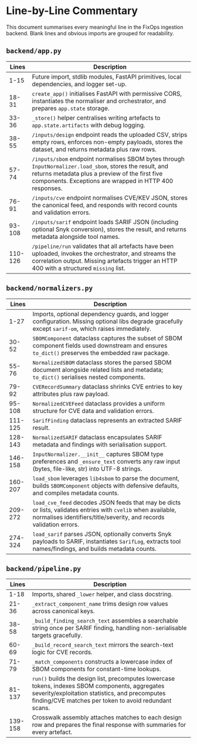 # Line-by-Line Commentary

This document summarises every meaningful line in the FixOps ingestion backend. Blank lines and
obvious imports are grouped for readability.

## `backend/app.py`

| Lines | Description |
| ----- | ----------- |
| 1-15 | Future import, stdlib modules, FastAPI primitives, local dependencies, and logger set-up. |
| 18-31 | `create_app()` initialises FastAPI with permissive CORS, instantiates the normaliser and orchestrator, and prepares `app.state` storage. |
| 33-36 | `_store()` helper centralises writing artefacts to `app.state.artifacts` with debug logging. |
| 38-55 | `/inputs/design` endpoint reads the uploaded CSV, strips empty rows, enforces non-empty payloads, stores the dataset, and returns metadata plus raw rows. |
| 57-74 | `/inputs/sbom` endpoint normalises SBOM bytes through `InputNormalizer.load_sbom`, stores the result, and returns metadata plus a preview of the first five components. Exceptions are wrapped in HTTP 400 responses. |
| 76-91 | `/inputs/cve` endpoint normalises CVE/KEV JSON, stores the canonical feed, and responds with record counts and validation errors. |
| 93-108 | `/inputs/sarif` endpoint loads SARIF JSON (including optional Snyk conversion), stores the result, and returns metadata alongside tool names. |
| 110-126 | `/pipeline/run` validates that all artefacts have been uploaded, invokes the orchestrator, and streams the correlation output. Missing artefacts trigger an HTTP 400 with a structured `missing` list. |

## `backend/normalizers.py`

| Lines | Description |
| ----- | ----------- |
| 1-27 | Imports, optional dependency guards, and logger configuration. Missing optional libs degrade gracefully except `sarif-om`, which raises immediately. |
| 30-52 | `SBOMComponent` dataclass captures the subset of SBOM component fields used downstream and ensures `to_dict()` preserves the embedded raw package. |
| 55-76 | `NormalizedSBOM` dataclass stores the parsed SBOM document alongside related lists and metadata; `to_dict()` serialises nested components. |
| 79-92 | `CVERecordSummary` dataclass shrinks CVE entries to key attributes plus raw payload. |
| 95-108 | `NormalizedCVEFeed` dataclass provides a uniform structure for CVE data and validation errors. |
| 111-125 | `SarifFinding` dataclass represents an extracted SARIF result. |
| 128-143 | `NormalizedSARIF` dataclass encapsulates SARIF metadata and findings with serialisation support. |
| 146-158 | `InputNormalizer.__init__` captures SBOM type preferences and `_ensure_text` converts any raw input (bytes, file-like, str) into UTF-8 strings. |
| 160-207 | `load_sbom` leverages `lib4sbom` to parse the document, builds `SBOMComponent` objects with defensive defaults, and compiles metadata counts. |
| 209-272 | `load_cve_feed` decodes JSON feeds that may be dicts or lists, validates entries with `cvelib` when available, normalises identifiers/title/severity, and records validation errors. |
| 274-324 | `load_sarif` parses JSON, optionally converts Snyk payloads to SARIF, instantiates `SarifLog`, extracts tool names/findings, and builds metadata counts. |

## `backend/pipeline.py`

| Lines | Description |
| ----- | ----------- |
| 1-18 | Imports, shared `_lower` helper, and class docstring. |
| 21-36 | `_extract_component_name` trims design row values across canonical keys. |
| 38-58 | `_build_finding_search_text` assembles a searchable string once per SARIF finding, handling non-serialisable targets gracefully. |
| 60-69 | `_build_record_search_text` mirrors the search-text logic for CVE records. |
| 71-79 | `_match_components` constructs a lowercase index of SBOM components for constant-time lookups. |
| 81-137 | `run()` builds the design list, precomputes lowercase tokens, indexes SBOM components, aggregates severity/exploitation statistics, and precomputes finding/CVE matches per token to avoid redundant scans. |
| 139-158 | Crosswalk assembly attaches matches to each design row and prepares the final response with summaries for every artefact. |

